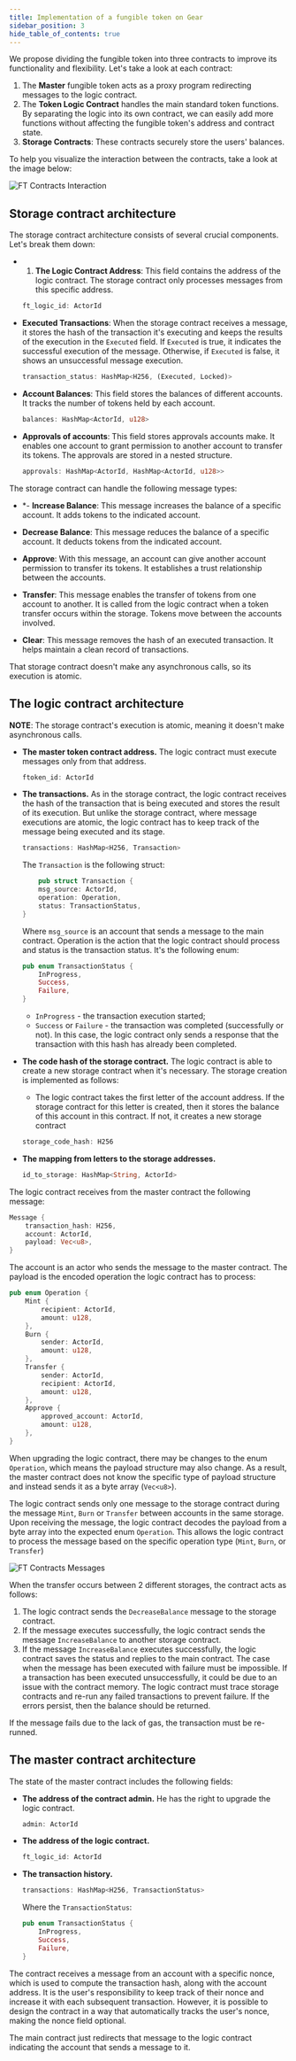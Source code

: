 ```yaml
---
title: Implementation of a fungible token on Gear
sidebar_position: 3
hide_table_of_contents: true
---
```


We propose dividing the fungible token into three contracts to improve its functionality and flexibility. Let's take a look at each contract:

1. The **Master** fungible token acts as a proxy program redirecting messages to the logic contract.
2. The **Token Logic Contract** handles the main standard token functions. By separating the logic into its own contract, we can easily add more functions without affecting the fungible token's address and contract state.
3. **Storage Contracts**: These contracts securely store the users' balances.

To help you visualize the interaction between the contracts, take a look at the image below:

![FT Contracts Interaction](/img/14/ft-contracts-interaction.jpg)

## Storage contract architecture

The storage contract architecture consists of several crucial components. Let's break them down:

- 1. **The Logic Contract Address**: This field contains the address of the logic contract. The storage contract only processes messages from this specific address. 

    ```rust
    ft_logic_id: ActorId
    ```

- **Executed Transactions**: When the storage contract receives a message, it stores the hash of the transaction it's executing and keeps the results of the execution in the `Executed` field. If `Executed` is true, it indicates the successful execution of the message. Otherwise, if `Executed` is false, it shows an unsuccessful message execution.

    ```rust
    transaction_status: HashMap<H256, (Executed, Locked)>
    ```

- **Account Balances**: This field stores the balances of different accounts. It tracks the number of tokens held by each account.

    ```rust
    balances: HashMap<ActorId, u128>
    ```

- **Approvals of accounts**: This field stores approvals accounts make. It enables one account to grant permission to another account to transfer its tokens. The approvals are stored in a nested structure.

    ```rust
    approvals: HashMap<ActorId, HashMap<ActorId, u128>>
    ```

The storage contract can handle the following message types:

- *- **Increase Balance**: This message increases the balance of a specific account. It adds tokens to the indicated account.

- **Decrease Balance**: This message reduces the balance of a specific account. It deducts tokens from the indicated account.

- **Approve**: With this message, an account can give another account permission to transfer its tokens. It establishes a trust relationship between the accounts.

- **Transfer**: This message enables the transfer of tokens from one account to another. It is called from the logic contract when a token transfer occurs within the storage. Tokens move between the accounts involved.

- **Clear**: This message removes the hash of an executed transaction. It helps maintain a clean record of transactions.

That storage contract doesn't make any asynchronous calls, so its execution is atomic.

## The logic contract architecture

**NOTE**: The storage contract's execution is atomic, meaning it doesn't make asynchronous calls.

- **The master token contract address.** The logic contract must execute messages only from that address.

    ```rust
    ftoken_id: ActorId
    ```

- **The transactions.** As in the storage contract, the logic contract receives the hash of the transaction that is being executed and stores the result of its execution. But unlike the storage contract, where message executions are atomic, the logic contract has to keep track of the message being executed and its stage.

    ```rust
    transactions: HashMap<H256, Transaction>
    ```

    The `Transaction` is the following struct:

    ```rust
        pub struct Transaction {
        msg_source: ActorId,
        operation: Operation,
        status: TransactionStatus,
    }
    ```

    Where `msg_source` is an account that sends a message to the main contract. Operation is the action that the logic contract should process and status is the transaction status. It's the following enum:

    ```rust
    pub enum TransactionStatus {
        InProgress,
        Success,
        Failure,
    }
    ```

    - `InProgress` - the transaction execution started;
    - `Success` or `Failure` - the transaction was completed (successfully or not). In this case, the logic contract only sends a response that the transaction with this hash has already been completed.

- **The code hash of the storage contract.** The logic contract is able to create a new storage contract when it's necessary. The storage creation is implemented as follows:

    - The logic contract takes the first letter of the account address. If the storage contract for this letter is created, then it stores the balance of this account in this contract. If not, it creates a new storage contract

    ```rust
    storage_code_hash: H256
    ```

- **The mapping from letters to the storage addresses.**

    ```rust
    id_to_storage: HashMap<String, ActorId>
    ```

The logic contract receives from the master contract the following message:

```rust
Message {
    transaction_hash: H256,
    account: ActorId,
    payload: Vec<u8>,
}
```

The account is an actor who sends the message to the master contract. The payload is the encoded operation the logic contract has to process:

```rust
pub enum Operation {
    Mint {
        recipient: ActorId,
        amount: u128,
    },
    Burn {
        sender: ActorId,
        amount: u128,
    },
    Transfer {
        sender: ActorId,
        recipient: ActorId,
        amount: u128,
    },
    Approve {
        approved_account: ActorId,
        amount: u128,
    },
}
```

When upgrading the logic contract, there may be changes to the enum `Operation`, which means the payload structure may also change. As a result, the master contract does not know the specific type of payload structure and instead sends it as a byte array (`Vec<u8>`).

The logic contract sends only one message to the storage contract during the message `Mint`, `Burn` or `Transfer` between accounts in the same storage. Upon receiving the message, the logic contract decodes the payload from a byte array into the expected enum `Operation`. This allows the logic contract to process the message based on the specific operation type (`Mint`, `Burn`, or `Transfer`)

![FT Contracts Messages](/img/14/ft-contracts-messages.png)

When the transfer occurs between 2 different storages, the contract acts as follows:

1. The logic contract sends the `DecreaseBalance` message to the storage contract.
2. If the message executes successfully, the logic contract sends the message `IncreaseBalance` to another storage contract.
3. If the message `IncreaseBalance` executes successfully, the logic contract saves the status and replies to the main contract. The case when the message has been executed with failure must be impossible. If a transaction has been executed unsuccessfully, it could be due to an issue with the contract memory. The logic contract must trace storage contracts and re-run any failed transactions to prevent failure. If the errors persist, then the balance should be returned.

If the message fails due to the lack of gas, the transaction must be re-runned.

## The master contract architecture

The state of the master contract includes the following fields:

- **The address of the contract admin.** He has the right to upgrade the logic contract.

    ```rust
    admin: ActorId
    ```

- **The address of the logic contract.**

    ```rust
    ft_logic_id: ActorId
    ```

- **The transaction history.**

    ```rust
    transactions: HashMap<H256, TransactionStatus>
    ```

    Where the `TransactionStatus`:

    ```rust
    pub enum TransactionStatus {
        InProgress,
        Success,
        Failure,
    }
    ```

The contract receives a message from an account with a specific nonce, which is used to compute the transaction hash, along with the account address. It is the user's responsibility to keep track of their nonce and increase it with each subsequent transaction. However, it is possible to design the contract in a way that automatically tracks the user's nonce, making the nonce field optional.

The main contract just redirects that message to the logic contract indicating the account that sends a message to it.

